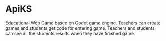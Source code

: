 # ApiKS
Educational Web Game based on Godot game engine. Teachers can create games and students get code for entering game. Teachers and students can see all the students results when they have finished game. 
